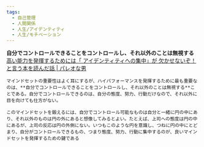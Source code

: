 ```yaml
---
tags:
  - 自己管理
  - 人間関係
  - 人生/アイデンティティ
  - 人生/モチベーション
---
```

**自分でコントロールできることをコントロールし、それ以外のことは無視する**
[高い能力を発揮するためには「 アイデンティティへの集中」が 欠かせないぞ！ と言う本を読んだ話 | パレオな男](https://yuchrszk.blogspot.com/2024/03/blog-post.html)

```
マインドセットの重要性はよく耳にするが、ハイパフォーマンスを発揮するために最も重要なのは、**自分でコントロールできることをコントロールし、それ以外のことは無視する**ことである。自分でコントロールできるのは、自分の態度、努力、行動だけなので、それ以外に目を向けても仕方がない。
```

```
このマインドセットを鍛えるには、自分でコントロール可能なものは自分と一緒に円の中にあり、それ以外のものは円の外にあると想像してみるとよい。たとえば、上司への態度は円の中にあるが、上司の反応は円の外側にない。いつもこのような円を意識し、つねに円の中にとどまり、自分がコントロールできるもの、つまり態度、努力、行動に集中するのが、良いマインドセットを発揮するための鍵である
```


